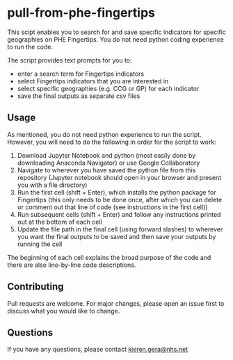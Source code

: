 # pull-from-phe-fingertips
This scipt enables you to search for and save specific indicators for specific geographies on PHE Fingertips. You do not need python coding experience to run the code.

The script provides text prompts for you to:
- enter a search term for Fingertips indicators
- select Fingertips indicators that you are interested in
- select specific geographies (e.g. CCG or GP) for each indicator
- save the final outputs as separate csv files

## Usage
As mentioned, you do not need python experience to run the script. However, you will need to do the following in order for the script to work:
1. Download Jupyter Notebook and python (most easily done by downloading Anaconda Navigator) or use Google Collaboratory
2. Navigate to wherever you have saved the python file from this repository (Jupyter notebook should open in your browser and present you with a file directory)
3. Run the first cell (shift + Enter), which installs the python package for Fingertips (this only needs to be done once, after which you can delete or comment out that line of code (see instructions in the first cell))
4. Run subsequent cells (shift + Enter) and follow any instructions printed out at the bottom of each cell
5. Update the file path in the final cell (using forward slashes) to wherever you want the final outputs to be saved and then save your outputs by running the cell

The beginning of each cell explains the broad purpose of the code and there are also line-by-line code descriptions.

## Contributing
Pull requests are welcome. For major changes, please open an issue first to discuss what you would like to change.

## Questions
If you have any questions, please contact kieren.gera@nhs.net